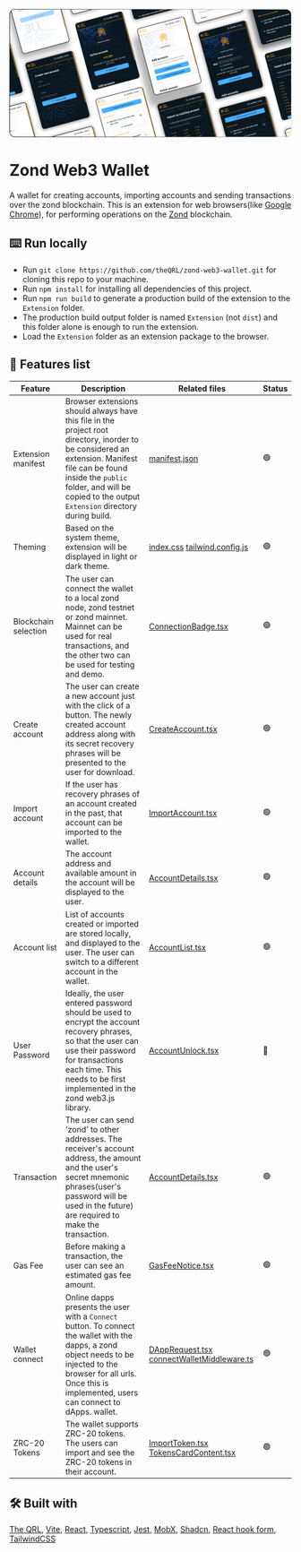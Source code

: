 ![Zond Web3 Wallet Preview Cover](misc/zond_web3_wallet_preview_cover.png)

# Zond Web3 Wallet

A wallet for creating accounts, importing accounts and sending transactions over the zond blockchain. This is an extension for web browsers(like [Google Chrome](https://www.google.com/chrome/)), for performing operations on the [Zond](https://www.theqrl.org/blog/project-zond-qrls-next-generation-network-reaches-betatestnet/) blockchain.

## :keyboard: Run locally

- Run `git clone https://github.com/theQRL/zond-web3-wallet.git` for cloning this repo to your machine.
- Run `npm install` for installing all dependencies of this project.
- Run `npm run build` to generate a production build of the extension to the `Extension` folder.
- The production build output folder is named `Extension` (not `dist`) and this folder alone is enough to run the extension.
- Load the `Extension` folder as an extension package to the browser.

## :dna: Features list

| Feature              | Description                                                                                                                                                                                                                                       | Related files                                                                                                                                                                                                                       | Status         |
| -------------------- | ------------------------------------------------------------------------------------------------------------------------------------------------------------------------------------------------------------------------------------------------- | ----------------------------------------------------------------------------------------------------------------------------------------------------------------------------------------------------------------------------------- | -------------- |
| Extension manifest   | Browser extensions should always have this file in the project root directory, inorder to be considered an extension. Manifest file can be found inside the `public` folder, and will be copied to the output `Extension` directory during build. | [manifest.json](public/manifest.json)                                                                                                                                                                                               | :green_circle: |
| Theming              | Based on the system theme, extension will be displayed in light or dark theme.                                                                                                                                                                    | [index.css](src/index.css) [tailwind.config.js](tailwind.config.js)                                                                                                                                                                 | :green_circle: |
| Blockchain selection | The user can connect the wallet to a local zond node, zond testnet or zond mainnet. Mainnet can be used for real transactions, and the other two can be used for testing and demo.                                                                | [ConnectionBadge.tsx](src/components/ZondWeb3Wallet/Body/Home/ConnectionBadge/ConnectionBadge.tsx)                                                                                                                                  | :green_circle: |
| Create account       | The user can create a new account just with the click of a button. The newly created account address along with its secret recovery phrases will be presented to the user for download.                                                           | [CreateAccount.tsx](src/components/ZondWeb3Wallet/Body/CreateAccount/CreateAccount.tsx)                                                                                                                                             | :green_circle: |
| Import account       | If the user has recovery phrases of an account created in the past, that account can be imported to the wallet.                                                                                                                                   | [ImportAccount.tsx](src/components/ZondWeb3Wallet/Body/ImportAccount/ImportAccount.tsx)                                                                                                                                             | :green_circle: |
| Account details      | The account address and available amount in the account will be displayed to the user.                                                                                                                                                            | [AccountDetails.tsx](src/components/ZondWeb3Wallet/Body/AccountDetails/AccountDetails.tsx)                                                                                                                                          | :green_circle: |
| Account list         | List of accounts created or imported are stored locally, and displayed to the user. The user can switch to a different account in the wallet.                                                                                                     | [AccountList.tsx](src/components/ZondWeb3Wallet/Body/AccountList/AccountList.tsx)                                                                                                                                                   | :green_circle: |
| User Password        | Ideally, the user entered password should be used to encrypt the account recovery phrases, so that the user can use their password for transactions each time. This needs to be first implemented in the zond web3.js library.                    | [AccountUnlock.tsx](src/components/ZondWeb3Wallet/Body/Home/AccountUnlock/AccountUnlock.tsx)                                                                                                                                        | :red_circle:   |
| Transaction          | The user can send 'zond' to other addresses. The receiver's account address, the amount and the user's secret mnemonic phrases(user's password will be used in the future) are required to make the transaction.                                  | [AccountDetails.tsx](src/components/ZondWeb3Wallet/Body/AccountDetails/AccountDetails.tsx)                                                                                                                                          | :green_circle: |
| Gas Fee              | Before making a transaction, the user can see an estimated gas fee amount.                                                                                                                                                                        | [GasFeeNotice.tsx](src/components/ZondWeb3Wallet/Body/AccountDetails/GasFeeNotice/GasFeeNotice.tsx)                                                                                                                                 | :green_circle: |
| Wallet connect       | Online dapps presents the user with a `Connect` button. To connect the wallet with the dapps, a zond object needs to be injected to the browser for all urls. Once this is implemented, users can connect to dApps. wallet.                       | [DAppRequest.tsx](src/components/ZondWeb3Wallet/DAppRequest/DAppRequest.tsx) [connectWalletMiddleware.ts](src/scripts/middlewares/connectWalletMiddleware.ts)                                                                       | :green_circle: |
| ZRC-20 Tokens        | The wallet supports ZRC-20 tokens. The users can import and see the ZRC-20 tokens in their account.                                                                                                                                               | [ImportToken.tsx](src/components/ZondWeb3Wallet/Body/ImportToken/ImportToken.tsx) [TokensCardContent.tsx](src/components/ZondWeb3Wallet/Body/Home/AccountCreateImport/ActiveAccountDisplay/TokensCardContent/TokensCardContent.tsx) | :green_circle: |

## :hammer_and_wrench: Built with

[The QRL](https://github.com/theQRL/QRL), [Vite](https://vitejs.dev/), [React](https://react.dev/), [Typescript](https://www.typescriptlang.org/), [Jest](https://jestjs.io/), [MobX](https://mobx.js.org/README.html), [Shadcn](https://ui.shadcn.com/), [React hook form](https://www.react-hook-form.com/), [TailwindCSS](https://tailwindcss.com/)
